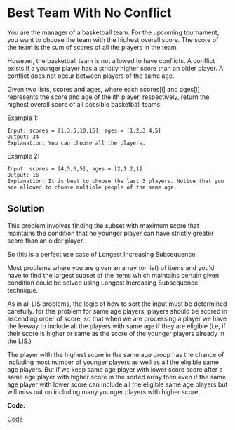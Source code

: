 # Best Team With No Conflict

You are the manager of a basketball team. For the upcoming tournament, you want to choose the team with the highest overall score. The score of the team is the sum of scores of all the players in the team.

However, the basketball team is not allowed to have conflicts. A conflict exists if a younger player has a strictly higher score than an older player. A conflict does not occur between players of the same age.

Given two lists, scores and ages, where each scores\[i\] and ages\[i\] represents the score and age of the ith player, respectively, return the highest overall score of all possible basketball teams.

Example 1:

```text
Input: scores = [1,3,5,10,15], ages = [1,2,3,4,5]
Output: 34
Explanation: You can choose all the players.
```

Example 2:

```text
Input: scores = [4,5,6,5], ages = [2,1,2,1]
Output: 16
Explanation: It is best to choose the last 3 players. Notice that you are allowed to choose multiple people of the same age.
```

## Solution

This problem involves finding the subset with maximum score that maintains the condition that no younger player can have strictly greater score than an older player.

So this is a perfect use case of Longest Increasing Subsequence.

Most problems where you are given an array \(or list\) of items and you'd have to find the largest subset of the items which maintains certain given condition could be solved using Longest Increasing Subsequence technique.

As in all LIS problems, the logic of how to sort the input must be determined carefully. for this problem for same age players, players should be scored in ascending order of score, so that when we are processing a player we have the leeway to include all the players with same age if they are eligible \(i.e, if their score is higher or same as the score of the younger players already in the LIS.\)

The player with the highest score in the same age group has the chance of including most number of younger players as well as all the eligible same age players. But if we keep same age player with lower score score after a same age player with higher score in the sorted array then even if the same age player with lower score can include all the eligible same age players but will miss out on including many younger players with higher score.

**Code:**

[Code](https://github.com/vedantb/DP-Interviews/tree/746642c4896349114c442abf9ed439d6490a8193/Best-Team-No-Conflict/best-team-no-conflict.js)

